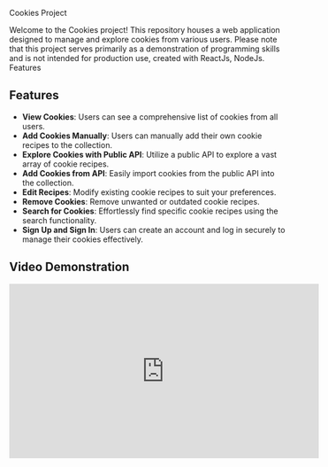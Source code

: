 Cookies Project

Welcome to the Cookies project! This repository houses a web application designed to manage and explore cookies from various users. Please note that this project serves primarily as a demonstration of programming skills and is not intended for production use, created with ReactJs, NodeJs.
Features

## Features
- **View Cookies**: Users can see a comprehensive list of cookies from all users.
- **Add Cookies Manually**: Users can manually add their own cookie recipes to the collection.
- **Explore Cookies with Public API**: Utilize a public API to explore a vast array of cookie recipes.
- **Add Cookies from API**: Easily import cookies from the public API into the collection.
- **Edit Recipes**: Modify existing cookie recipes to suit your preferences.
- **Remove Cookies**: Remove unwanted or outdated cookie recipes.
- **Search for Cookies**: Effortlessly find specific cookie recipes using the search functionality.
- **Sign Up and Sign In**: Users can create an account and log in securely to manage their cookies effectively.

## Video Demonstration

<iframe width="560" height="315" src="https://www.youtube.com/embed/VEavSr-zB1k" frameborder="0" allowfullscreen></iframe>

